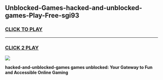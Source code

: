 
## Unblocked-Games-hacked-and-unblocked-games-Play-Free-sgi93
<h3>
<a href="https://premium76.site?title=hacked-and-unblocked-games&ref=23A">CLICK TO PLAY</a></h3>
<hr>

<h3>
<a href="https://premium76.site?title=hacked-and-unblocked-games&ref=23A">CLICK 2 PLAY</a>
  
</h3>

<a href="https://premium76.site?title=hacked-and-unblocked-games&ref=23A"><img src="https://clearcache.store/games.png"></a>


**hacked-and-unblocked-games games unblocked: Your Gateway to Fun and Accessible Online Gaming**
